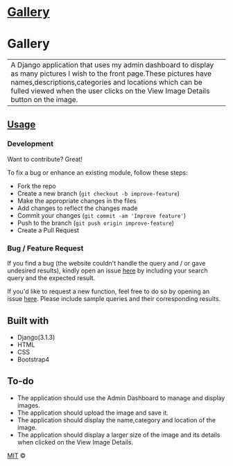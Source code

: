 # [Gallery](https://nellys-gallery.herokuapp.com/)
# Gallery
<table>
<tr>
<td>
  A Django application that uses my admin dashboard to display as many pictures I wish to the front page.These pictures have names,descriptions,categories and locations which can be fulled viewed when the user clicks on the View Image Details button on the image.
</td>
</tr>
</table>

## [Usage](https://nellys-gallery.herokuapp.com/)

### Development
Want to contribute? Great!

To fix a bug or enhance an existing module, follow these steps:

- Fork the repo
- Create a new branch (`git checkout -b improve-feature`)
- Make the appropriate changes in the files
- Add changes to reflect the changes made
- Commit your changes (`git commit -am 'Improve feature'`)
- Push to the branch (`git push origin improve-feature`)
- Create a Pull Request 

### Bug / Feature Request

If you find a bug (the website couldn't handle the query and / or gave undesired results), kindly open an issue [here](https://github.com/Nelly-ayebale/Gallery/issues/new) by including your search query and the expected result.

If you'd like to request a new function, feel free to do so by opening an issue [here](https://github.com/Nelly-ayebale/Gallery/issues/new). Please include sample queries and their corresponding results.


## Built with 

- Django(3.1.3)
- HTML
- CSS
- Bootstrap4

## To-do
- The application should use the Admin Dashboard to manage and display images.
- The application should upload the image and save it.
- The application should display the name,category and location of the image.
- The application should display a larger size of the image and its details when clicked on the View Image Details.


[MIT](LICENSE) ©

